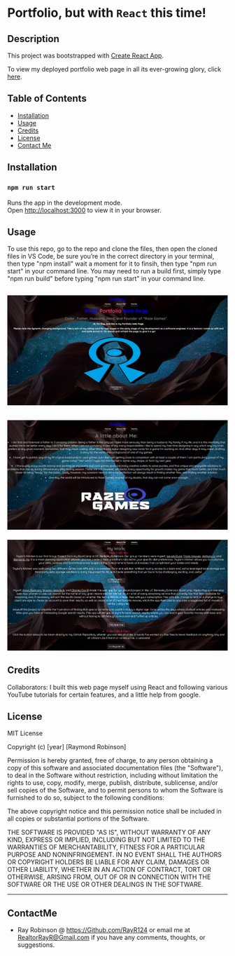 # Portfolio, but with ```React``` this time!

## Description

This project was bootstrapped with [Create React App](https://github.com/facebook/create-react-app).

To view my deployed portfolio web page in all its ever-growing glory, click [here](https://rayr-portfolio.herokuapp.com/).

## Table of Contents

- [Installation](#installation)
- [Usage](#usage)
- [Credits](#credits)
- [License](#license)
- [Contact Me](#ContactMe)

## Installation

### `npm run start`

Runs the app in the development mode.\
Open [http://localhost:3000](http://localhost:3000) to view it in your browser.

## Usage

To use this repo, go to the repo and clone the files, then open the cloned files in VS Code, be sure you’re in the correct directory in your terminal, then type "npm install" wait a moment for it to finsih, then type "npm run start" in your command line. You may need to run a build first, simply type "npm run build" before typing "npm run start" in your command line.

![mmscreenshot](./src/assets/landing.png)
--
![mmscreenshot](./src/assets/aboutMe.png)
--

![mmscreenshot](./src/assets/works.png)

## Credits

Collaborators:
I built this web page myself using React and following various YouTube tutorials for certain features, and a little help from google. 

## License

MIT License

Copyright (c) [year] [Raymond Robinson]

Permission is hereby granted, free of charge, to any person obtaining a copy
of this software and associated documentation files (the "Software"), to deal
in the Software without restriction, including without limitation the rights
to use, copy, modify, merge, publish, distribute, sublicense, and/or sell
copies of the Software, and to permit persons to whom the Software is
furnished to do so, subject to the following conditions:

The above copyright notice and this permission notice shall be included in all
copies or substantial portions of the Software.

THE SOFTWARE IS PROVIDED "AS IS", WITHOUT WARRANTY OF ANY KIND, EXPRESS OR
IMPLIED, INCLUDING BUT NOT LIMITED TO THE WARRANTIES OF MERCHANTABILITY,
FITNESS FOR A PARTICULAR PURPOSE AND NONINFRINGEMENT. IN NO EVENT SHALL THE
AUTHORS OR COPYRIGHT HOLDERS BE LIABLE FOR ANY CLAIM, DAMAGES OR OTHER
LIABILITY, WHETHER IN AN ACTION OF CONTRACT, TORT OR OTHERWISE, ARISING FROM,
OUT OF OR IN CONNECTION WITH THE SOFTWARE OR THE USE OR OTHER DEALINGS IN THE
SOFTWARE.

---
## ContactMe

- Ray Robinson @ https://Github.com/RayR124 or email me at RealtorRayR@Gmail.com if you have any comments, thoughts, or suggestions.
